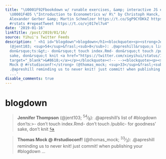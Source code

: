 ```yaml
---
title: "\U0001F92Fbookdown w/ runable exercises, &amp; interactive JS extensions…
  \U0001F4D5 \"Introduction to Econometrics w/ R\" by Christoph Hanck, Martin Arnold,
  Alexander Gerber &amp; Martin Schmelzer https://t.co/SgP9CYDKkZ https://t.co/WQkb3FWJp9
  #rstats #repeatTweet https://t.co/vj017el7u4"
date: '2019-01-16'
linkTitle: /post/2019/01/16/
source: Yihui's Twitter Feeds
description: ' <h1 id="blogdown">blogdown</h1><blockquote><p><strong>Jennifer Thompson</strong>
  (@jent103; <sup>54</sup>&frasl;<sub>8</sub>): .@apreshill&rsquo;s list of #blogdown
  don&rsquo;ts:&gt;- don&rsquo;t touch index.Rmd- don&rsquo;t touch /public- for goodness&rsquo;
  sake, don&rsquo;t knit <a href="https://twitter.com/xieyihui/status/1085304300258115584"
  target="_blank">&#8618;</a></p></blockquote><!-- --><blockquote><p><strong>Thomas
  Mock @ #rstudioconf!</strong> (@thomas_mock; <sup>33</sup>&frasl;<sub>3</sub>):
  .@apreshill reminding us to never knit! just commit! when publishing your #blogdown
  ...'
disable_comments: true
---
```

 <h1 id="blogdown">blogdown</h1><blockquote><p><strong>Jennifer Thompson</strong> (@jent103; <sup>54</sup>&frasl;<sub>8</sub>): .@apreshill&rsquo;s list of #blogdown don&rsquo;ts:&gt;- don&rsquo;t touch index.Rmd- don&rsquo;t touch /public- for goodness&rsquo; sake, don&rsquo;t knit <a href="https://twitter.com/xieyihui/status/1085304300258115584" target="_blank">&#8618;</a></p></blockquote><!-- --><blockquote><p><strong>Thomas Mock @ #rstudioconf!</strong> (@thomas_mock; <sup>33</sup>&frasl;<sub>3</sub>): .@apreshill reminding us to never knit! just commit! when publishing your #blogdown ...